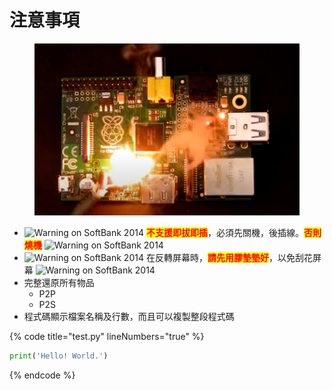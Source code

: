 # 注意事項

<figure><img src="../.gitbook/assets/image (2) (1).png" alt=""><figcaption></figcaption></figure>

* <img src="https://em-content.zobj.net/thumbs/120/softbank/145/warning-sign_26a0.png" alt="Warning on SoftBank 2014" data-size="line"> <mark style="color:red;">**不支援即拔即插**</mark>，必須先關機，後插線。<mark style="color:red;">**否則燒機**</mark> <img src="https://em-content.zobj.net/thumbs/120/softbank/145/warning-sign_26a0.png" alt="Warning on SoftBank 2014" data-size="line">
* <img src="https://em-content.zobj.net/thumbs/120/softbank/145/warning-sign_26a0.png" alt="Warning on SoftBank 2014" data-size="line"> 在反轉屏幕時，<mark style="color:red;">**請先用膠墊墊好**</mark>，以免刮花屏幕 <img src="https://em-content.zobj.net/thumbs/120/softbank/145/warning-sign_26a0.png" alt="Warning on SoftBank 2014" data-size="line">
* 完整還原所有物品
  * P2P
  * P2S
* 程式碼顯示檔案名稱及行數，而且可以複製整段程式碼

{% code title="test.py" lineNumbers="true" %}
```python
print('Hello! World.')
```
{% endcode %}

